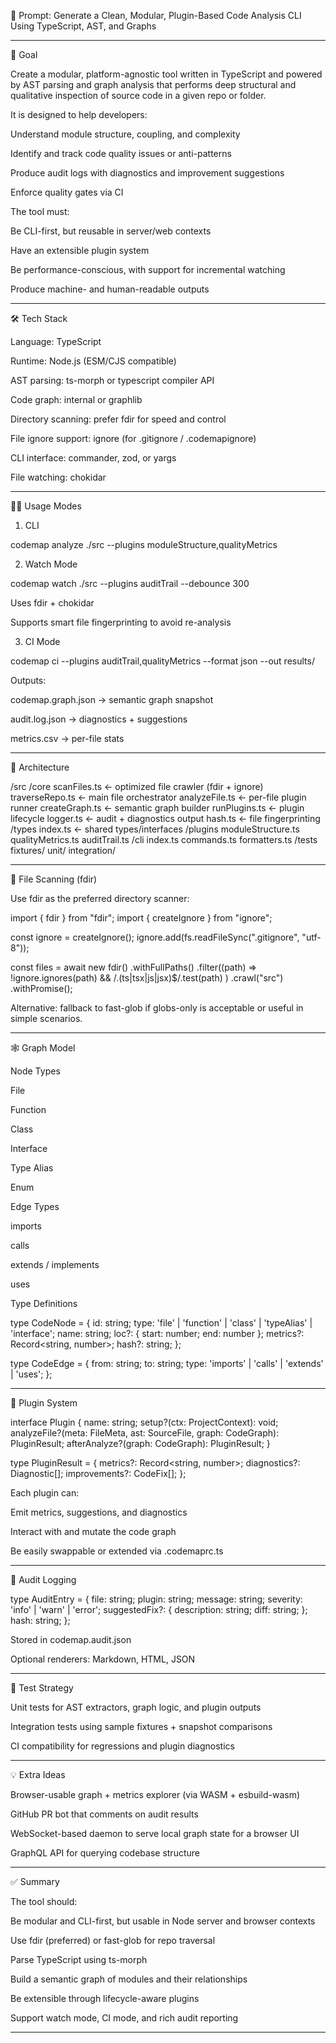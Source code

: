 🧠 Prompt: Generate a Clean, Modular, Plugin-Based Code Analysis CLI Using TypeScript, AST, and Graphs


---

🎯 Goal

Create a modular, platform-agnostic tool written in TypeScript and powered by AST parsing and graph analysis that performs deep structural and qualitative inspection of source code in a given repo or folder.

It is designed to help developers:

Understand module structure, coupling, and complexity

Identify and track code quality issues or anti-patterns

Produce audit logs with diagnostics and improvement suggestions

Enforce quality gates via CI


The tool must:

Be CLI-first, but reusable in server/web contexts

Have an extensible plugin system

Be performance-conscious, with support for incremental watching

Produce machine- and human-readable outputs



---

🛠️ Tech Stack

Language: TypeScript

Runtime: Node.js (ESM/CJS compatible)

AST parsing: ts-morph or typescript compiler API

Code graph: internal or graphlib

Directory scanning: prefer fdir for speed and control

File ignore support: ignore (for .gitignore / .codemapignore)

CLI interface: commander, zod, or yargs

File watching: chokidar



---

🧑‍💻 Usage Modes

1. CLI

codemap analyze ./src --plugins moduleStructure,qualityMetrics

2. Watch Mode

codemap watch ./src --plugins auditTrail --debounce 300

Uses fdir + chokidar

Supports smart file fingerprinting to avoid re-analysis


3. CI Mode

codemap ci --plugins auditTrail,qualityMetrics --format json --out results/

Outputs:

codemap.graph.json → semantic graph snapshot

audit.log.json → diagnostics + suggestions

metrics.csv → per-file stats




---

🧱 Architecture

/src
  /core
    scanFiles.ts          ← optimized file crawler (fdir + ignore)
    traverseRepo.ts       ← main file orchestrator
    analyzeFile.ts        ← per-file plugin runner
    createGraph.ts        ← semantic graph builder
    runPlugins.ts         ← plugin lifecycle
    logger.ts             ← audit + diagnostics output
    hash.ts               ← file fingerprinting
  /types
    index.ts              ← shared types/interfaces
  /plugins
    moduleStructure.ts
    qualityMetrics.ts
    auditTrail.ts
  /cli
    index.ts
    commands.ts
    formatters.ts
/tests
  fixtures/
  unit/
  integration/


---

📂 File Scanning (fdir)

Use fdir as the preferred directory scanner:

import { fdir } from "fdir";
import { createIgnore } from "ignore";

const ignore = createIgnore();
ignore.add(fs.readFileSync(".gitignore", "utf-8"));

const files = await new fdir()
  .withFullPaths()
  .filter((path) =>
    !ignore.ignores(path) &&
    /\.(ts|tsx|js|jsx)$/.test(path)
  )
  .crawl("src")
  .withPromise();

Alternative: fallback to fast-glob if globs-only is acceptable or useful in simple scenarios.


---

🕸️ Graph Model

Node Types

File

Function

Class

Interface

Type Alias

Enum


Edge Types

imports

calls

extends / implements

uses


Type Definitions

type CodeNode = {
  id: string;
  type: 'file' | 'function' | 'class' | 'typeAlias' | 'interface';
  name: string;
  loc?: { start: number; end: number };
  metrics?: Record<string, number>;
  hash?: string;
};

type CodeEdge = {
  from: string;
  to: string;
  type: 'imports' | 'calls' | 'extends' | 'uses';
};


---

🔌 Plugin System

interface Plugin {
  name: string;
  setup?(ctx: ProjectContext): void;
  analyzeFile?(meta: FileMeta, ast: SourceFile, graph: CodeGraph): PluginResult;
  afterAnalyze?(graph: CodeGraph): PluginResult;
}

type PluginResult = {
  metrics?: Record<string, number>;
  diagnostics?: Diagnostic[];
  improvements?: CodeFix[];
};

Each plugin can:

Emit metrics, suggestions, and diagnostics

Interact with and mutate the code graph

Be easily swappable or extended via .codemaprc.ts



---

📓 Audit Logging

type AuditEntry = {
  file: string;
  plugin: string;
  message: string;
  severity: 'info' | 'warn' | 'error';
  suggestedFix?: {
    description: string;
    diff: string;
  };
  hash: string;
};

Stored in codemap.audit.json

Optional renderers: Markdown, HTML, JSON



---

🧪 Test Strategy

Unit tests for AST extractors, graph logic, and plugin outputs

Integration tests using sample fixtures + snapshot comparisons

CI compatibility for regressions and plugin diagnostics



---

💡 Extra Ideas

Browser-usable graph + metrics explorer (via WASM + esbuild-wasm)

GitHub PR bot that comments on audit results

WebSocket-based daemon to serve local graph state for a browser UI

GraphQL API for querying codebase structure



---

✅ Summary

The tool should:

Be modular and CLI-first, but usable in Node server and browser contexts

Use fdir (preferred) or fast-glob for repo traversal

Parse TypeScript using ts-morph

Build a semantic graph of modules and their relationships

Be extensible through lifecycle-aware plugins

Support watch mode, CI mode, and rich audit reporting



---




